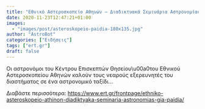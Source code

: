 ```yaml
---
title: "Εθνικό Αστεροσκοπείο Αθηνών – Διαδικτυακά Σεμινάρια Αστρονομίας για Παιδιά"
date: 2020-11-23T12:47:21+01:00
images:
  - "images/post/asteroskopeio-paidia-180x135.jpg"
author: "AstroBot"
categories: ["Ειδήσεις"]
tags: ["ert.gr"]
draft: false
---
```


Οι αστρονόμοι του Κέντρου Επισκεπτών Θησείου\u00a0του Εθνικού Αστεροσκοπείου Αθηνών καλούν τους νεαρούς εξερευνητές του διαστήματος σε ένα αστρονομικό ταξίδι...

Διαβάστε περισσότερα: https://www.ert.gr/frontpage/ethniko-asteroskopeio-athinon-diadiktyaka-seminaria-astronomias-gia-paidia/
